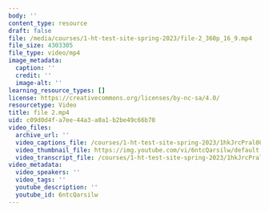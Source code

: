 ```yaml
---
body: ''
content_type: resource
draft: false
file: /media/courses/1-ht-test-site-spring-2023/file-2_360p_16_9.mp4
file_size: 4303305
file_type: video/mp4
image_metadata:
  caption: ''
  credit: ''
  image-alt: ''
learning_resource_types: []
license: https://creativecommons.org/licenses/by-nc-sa/4.0/
resourcetype: Video
title: file 2.mp4
uid: c09d0d4f-a7ee-44a3-a0a1-b2be49c66b70
video_files:
  archive_url: ''
  video_captions_file: /courses/1-ht-test-site-spring-2023/1hkJrcPral00pFSdi32uuM5KOalYmQYpa_transcript.webvtt
  video_thumbnail_file: https://img.youtube.com/vi/6ntcQarsilw/default.jpg
  video_transcript_file: /courses/1-ht-test-site-spring-2023/1hkJrcPral00pFSdi32uuM5KOalYmQYpa_transcript.pdf
video_metadata:
  video_speakers: ''
  video_tags: ''
  youtube_description: ''
  youtube_id: 6ntcQarsilw
---
```


